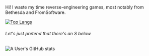 Hi! I waste my time reverse-engineering games, most notably from Bethesda and FromSoftware.

[![Top Langs](https://github-readme-stats-auser1337.vercel.app/api/top-langs/?username=auser1337&theme=cheat_codes)](https://github.com/auser1337/github-readme-stats)

###### Let's just pretend that there's an S below. 

![A User's GitHub stats](https://github-readme-stats-auser1337.vercel.app/api?username=auser1337&show_icons=true&theme=cheat_codes)

